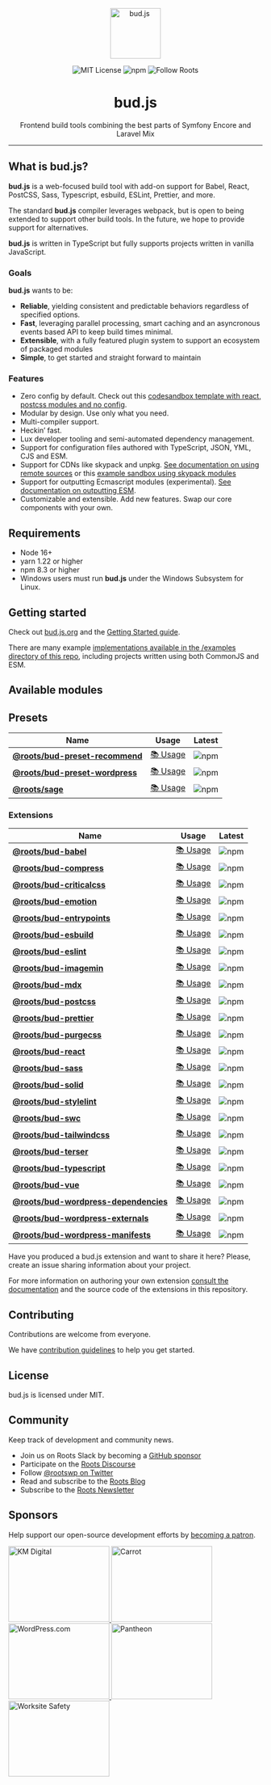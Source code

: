 <p align="center"><img src="https://cdn.roots.io/app/uploads/logo-bud.svg" height="100" alt="bud.js" /></p>

<p align="center">
  <img alt="MIT License" src="https://img.shields.io/github/license/roots/bud?color=%23525ddc&style=flat-square" />
  <img alt="npm" src="https://img.shields.io/npm/v/@roots/bud.svg?color=%23525ddc&style=flat-square" />
  <img alt="Follow Roots" src="https://img.shields.io/twitter/follow/rootswp.svg?color=%23525ddc&style=flat-square" />
</p>

<h1 align="center"><strong>bud.js</strong></h1>

<p align="center">
  Frontend build tools combining the best parts of Symfony Encore and Laravel Mix
</p>

---

## What is bud.js?

**bud.js** is a web-focused build tool with add-on support for Babel, React, PostCSS, Sass, Typescript, esbuild, ESLint, Prettier, and more.

The standard **bud.js** compiler leverages webpack, but is open to being extended to support other build tools. In the future, we hope to provide support for alternatives.

**bud.js** is written in TypeScript but fully supports projects written in vanilla JavaScript.

### Goals

**bud.js** wants to be:

- **Reliable**, yielding consistent and predictable behaviors regardless of specified options.
- **Fast**, leveraging parallel processing, smart caching and an asyncronous events based API to keep build times minimal.
- **Extensible**, with a fully featured plugin system to support an ecosystem of packaged modules
- **Simple**, to get started and straight forward to maintain

### Features

- Zero config by default. Check out this [codesandbox template with react, postcss modules and no config](https://codesandbox.io/s/bud-zero-config-or4tby).
- Modular by design. Use only what you need.
- Multi-compiler support.
- Heckin&rsquo; fast.
- Lux developer tooling and semi-automated dependency management.
- Support for configuration files authored with TypeScript, JSON, YML, CJS and ESM.
- Support for CDNs like skypack and unpkg. [See documentation on using remote sources](https://bud.js.org/guides/general-use/remote-sources) or this [example sandbox using skypack modules](https://codesandbox.io/s/bud-remote-sources-q5ghzh?)
- Support for outputting Ecmascript modules (experimental). [See documentation on outputting ESM](https://bud.js.org/guides/general-use/esmodules).
- Customizable and extensible. Add new features. Swap our core components with your own.

## Requirements

- Node 16+
- yarn 1.22 or higher
- npm 8.3 or higher
- Windows users must run **bud.js** under the Windows Subsystem for Linux.

## Getting started

Check out [bud.js.org](https://bud.js.org) and the [Getting Started guide](https://bud.js.org/guides/getting-started).

There are many example [implementations available in the /examples directory of this repo](https://github.com/roots/bud/tree/master/examples), including projects written using both CommonJS and ESM.

## Available modules

## Presets

| Name                                                                                                          | Usage                                                                  | Latest                                                                                                 |
| ------------------------------------------------------------------------------------------------------------- | ---------------------------------------------------------------------- | ------------------------------------------------------------------------------------------------------ |
| [**@roots/bud-preset-recommend**](https://github.com/roots/bud/tree/main/sources/@roots/bud-preset-recommend) | [📚 Usage](https://bud.js.org/extensions/presets/bud-preset-recommend) | ![npm](https://img.shields.io/npm/v/@roots/bud-preset-recommend.svg?color=%23525ddc&style=flat-square) |
| [**@roots/bud-preset-wordpress**](https://github.com/roots/bud/tree/main/sources/@roots/bud-preset-wordpress) | [📚 Usage](https://bud.js.org/extensions/presets/bud-preset-wordpress) | ![npm](https://img.shields.io/npm/v/@roots/bud-preset-wordpress.svg?color=%23525ddc&style=flat-square) |
| [**@roots/sage**](https://github.com/roots/bud/tree/main/sources/@roots/sage)                                 | [📚 Usage](https://bud.js.org/extensions/presets/sage)                 | ![npm](https://img.shields.io/npm/v/@roots/sage.svg?color=%23525ddc&style=flat-square)                 |

### Extensions

| Name                                                                                                                      | Usage                                                                 | Latest                                                                                                       |
| ------------------------------------------------------------------------------------------------------------------------- | --------------------------------------------------------------------- | ------------------------------------------------------------------------------------------------------------ |
| [**@roots/bud-babel**](https://github.com/roots/bud/tree/main/sources/@roots/bud-babel)                                   | [📚 Usage](https://bud.js.org/extensions/bud-babel/)                  | ![npm](https://img.shields.io/npm/v/@roots/bud-babel.svg?color=%23525ddc&style=flat-square)                  |
| [**@roots/bud-compress**](https://github.com/roots/bud/tree/main/sources/@roots/bud-compress)                             | [📚 Usage](https://bud.js.org/extensions/bud-compress/)               | ![npm](https://img.shields.io/npm/v/@roots/bud-compress.svg?color=%23525ddc&style=flat-square)               |
| [**@roots/bud-criticalcss**](https://github.com/roots/bud/tree/main/sources/@roots/bud-criticalcss)                       | [📚 Usage](https://bud.js.org/extensions/bud-criticalcss/)            | ![npm](https://img.shields.io/npm/v/@roots/bud-criticalcss.svg?color=%23525ddc&style=flat-square)            |
| [**@roots/bud-emotion**](https://github.com/roots/bud/tree/main/sources/@roots/bud-emotion)                               | [📚 Usage](https://bud.js.org/extensions/bud-emotion/)                | ![npm](https://img.shields.io/npm/v/@roots/bud-emotion.svg?color=%23525ddc&style=flat-square)                |
| [**@roots/bud-entrypoints**](https://github.com/roots/bud/tree/main/sources/@roots/bud-entrypoints)                       | [📚 Usage](https://bud.js.org/extensions/bud-entrypoints/)            | ![npm](https://img.shields.io/npm/v/@roots/bud-entrypoints.svg?color=%23525ddc&style=flat-square)            |
| [**@roots/bud-esbuild**](https://github.com/roots/bud/tree/main/sources/@roots/bud-esbuild)                               | [📚 Usage](https://bud.js.org/extensions/bud-esbuild/)                | ![npm](https://img.shields.io/npm/v/@roots/bud-esbuild.svg?color=%23525ddc&style=flat-square)                |
| [**@roots/bud-eslint**](https://github.com/roots/bud/tree/main/sources/@roots/bud-eslint)                                 | [📚 Usage](https://bud.js.org/extensions/bud-eslint/)                 | ![npm](https://img.shields.io/npm/v/@roots/bud-eslint.svg?color=%23525ddc&style=flat-square)                 |
| [**@roots/bud-imagemin**](https://github.com/roots/bud/tree/main/sources/@roots/bud-imagemin)                             | [📚 Usage](https://bud.js.org/extensions/bud-imagemin/)               | ![npm](https://img.shields.io/npm/v/@roots/bud-imagemin.svg?color=%23525ddc&style=flat-square)               |
| [**@roots/bud-mdx**](https://github.com/roots/bud/tree/main/sources/@roots/bud-mdx)                                       | [📚 Usage](https://bud.js.org/extensions/bud-mdx/)                    | ![npm](https://img.shields.io/npm/v/@roots/bud-mdx.svg?color=%23525ddc&style=flat-square)                    |
| [**@roots/bud-postcss**](https://github.com/roots/bud/tree/main/sources/@roots/bud-postcss)                               | [📚 Usage](https://bud.js.org/extensions/bud-postcss/)                | ![npm](https://img.shields.io/npm/v/@roots/bud-postcss.svg?color=%23525ddc&style=flat-square)                |
| [**@roots/bud-prettier**](https://github.com/roots/bud/tree/main/sources/@roots/bud-prettier)                             | [📚 Usage](https://bud.js.org/extensions/bud-prettier/)               | ![npm](https://img.shields.io/npm/v/@roots/bud-prettier.svg?color=%23525ddc&style=flat-square)               |
| [**@roots/bud-purgecss**](https://github.com/roots/bud/tree/main/sources/@roots/bud-purgecss)                             | [📚 Usage](https://bud.js.org/extensions/bud-purgecss/)               | ![npm](https://img.shields.io/npm/v/@roots/bud-purgecss.svg?color=%23525ddc&style=flat-square)               |
| [**@roots/bud-react**](https://github.com/roots/bud/tree/main/sources/@roots/bud-react)                                   | [📚 Usage](https://bud.js.org/extensions/bud-react/)                  | ![npm](https://img.shields.io/npm/v/@roots/bud-react.svg?color=%23525ddc&style=flat-square)                  |
| [**@roots/bud-sass**](https://github.com/roots/bud/tree/main/sources/@roots/bud-sass)                                     | [📚 Usage](https://bud.js.org/extensions/bud-sass/)                   | ![npm](https://img.shields.io/npm/v/@roots/bud-sass.svg?color=%23525ddc&style=flat-square)                   |
| [**@roots/bud-solid**](https://github.com/roots/bud/tree/main/sources/@roots/bud-solid)                                   | [📚 Usage](https://bud.js.org/extensions/bud-solid/)                  | ![npm](https://img.shields.io/npm/v/@roots/bud-solid.svg?color=%23525ddc&style=flat-square)                  |
| [**@roots/bud-stylelint**](https://github.com/roots/bud/tree/main/sources/@roots/bud-stylelint)                           | [📚 Usage](https://bud.js.org/extensions/bud-stylelint/)              | ![npm](https://img.shields.io/npm/v/@roots/bud-stylelint.svg?color=%23525ddc&style=flat-square)              |
| [**@roots/bud-swc**](https://github.com/roots/bud/tree/main/sources/@roots/bud-swc)                                       | [📚 Usage](https://bud.js.org/extensions/bud-swc/)                    | ![npm](https://img.shields.io/npm/v/@roots/bud-swc.svg?color=%23525ddc&style=flat-square)                    |
| [**@roots/bud-tailwindcss**](https://github.com/roots/bud/tree/main/sources/@roots/bud-tailwindcss)                       | [📚 Usage](https://bud.js.org/extensions/bud-tailwindcss/)            | ![npm](https://img.shields.io/npm/v/@roots/bud-tailwindcss.svg?color=%23525ddc&style=flat-square)            |
| [**@roots/bud-terser**](https://github.com/roots/bud/tree/main/sources/@roots/bud-terser)                                 | [📚 Usage](https://bud.js.org/extensions/bud-terser/)                 | ![npm](https://img.shields.io/npm/v/@roots/bud-terser.svg?color=%23525ddc&style=flat-square)                 |
| [**@roots/bud-typescript**](https://github.com/roots/bud/tree/main/sources/@roots/bud-typescript)                         | [📚 Usage](https://bud.js.org/extensions/bud-typescript/)             | ![npm](https://img.shields.io/npm/v/@roots/bud-typescript.svg?color=%23525ddc&style=flat-square)             |
| [**@roots/bud-vue**](https://github.com/roots/bud/tree/main/sources/@roots/bud-vue)                                       | [📚 Usage](https://bud.js.org/extensions/bud-vue/)                    | ![npm](https://img.shields.io/npm/v/@roots/bud-vue.svg?color=%23525ddc&style=flat-square)                    |
| [**@roots/bud-wordpress-dependencies**](https://github.com/roots/bud/tree/main/sources/@roots/bud-wordpress-dependencies) | [📚 Usage](https://bud.js.org/extensions/bud-wordpress-dependencies/) | ![npm](https://img.shields.io/npm/v/@roots/bud-wordpress-dependencies.svg?color=%23525ddc&style=flat-square) |
| [**@roots/bud-wordpress-externals**](https://github.com/roots/bud/tree/main/sources/@roots/bud-wordpress-externals)       | [📚 Usage](https://bud.js.org/extensions/bud-wordpress-externals/)    | ![npm](https://img.shields.io/npm/v/@roots/bud-wordpress-externals.svg?color=%23525ddc&style=flat-square)    |
| [**@roots/bud-wordpress-manifests**](https://github.com/roots/bud/tree/main/sources/@roots/bud-wordpress-manifests)       | [📚 Usage](https://bud.js.org/extensions/bud-wordpress-manifests/)    | ![npm](https://img.shields.io/npm/v/@roots/bud-wordpress-manifests.svg?color=%23525ddc&style=flat-square)    |

Have you produced a bud.js extension and want to share it here? Please, create an issue sharing information about your project.

For more information on authoring your own extension [consult the documentation](https://bud.js.org/guides/extending/) and the source code of the extensions in this repository.

## Contributing

Contributions are welcome from everyone.

We have [contribution guidelines](https://github.com/roots/guidelines/blob/master/CONTRIBUTING.md) to help you get started.

## License

bud.js is licensed under MIT.

## Community

Keep track of development and community news.

- Join us on Roots Slack by becoming a [GitHub
  sponsor](https://github.com/sponsors/roots)
- Participate on the [Roots Discourse](https://discourse.roots.io/)
- Follow [@rootswp on Twitter](https://twitter.com/rootswp)
- Read and subscribe to the [Roots Blog](https://roots.io/blog/)
- Subscribe to the [Roots Newsletter](https://roots.io/subscribe/)

## Sponsors

Help support our open-source development efforts by [becoming a patron](https://www.patreon.com/rootsdev).

<a href="https://k-m.com/">
<img src="https://cdn.roots.io/app/uploads/km-digital.svg" alt="KM Digital" width="200" height="150"/>
</a>
<a href="https://carrot.com/">
<img src="https://cdn.roots.io/app/uploads/carrot.svg" alt="Carrot" width="200" height="150"/>
</a>
<a href="https://wordpress.com/">
<img src="https://cdn.roots.io/app/uploads/wordpress.svg" alt="WordPress.com" width="200" height="150"/>
</a>
<a href="https://pantheon.io/">
<img src="https://cdn.roots.io/app/uploads/pantheon.svg" alt="Pantheon" width="200" height="150"/>
</a>
<a href="https://worksitesafety.ca/careers/">
<img src="https://cdn.roots.io/app/uploads/worksite-safety.svg" alt="Worksite Safety" width="200" height="150"/>
</a>
